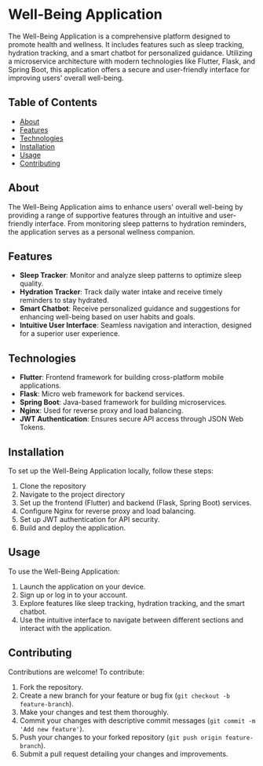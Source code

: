 # Well-Being Application

The Well-Being Application is a comprehensive platform designed to promote health and wellness. It includes features such as sleep tracking, hydration tracking, and a smart chatbot for personalized guidance. Utilizing a microservice architecture with modern technologies like Flutter, Flask, and Spring Boot, this application offers a secure and user-friendly interface for improving users' overall well-being.

## Table of Contents

- [About](#about)
- [Features](#features)
- [Technologies](#technologies)
- [Installation](#installation)
- [Usage](#usage)
- [Contributing](#contributing)

## About

The Well-Being Application aims to enhance users' overall well-being by providing a range of supportive features through an intuitive and user-friendly interface. From monitoring sleep patterns to hydration reminders, the application serves as a personal wellness companion.

## Features

- **Sleep Tracker**: Monitor and analyze sleep patterns to optimize sleep quality.
- **Hydration Tracker**: Track daily water intake and receive timely reminders to stay hydrated.
- **Smart Chatbot**: Receive personalized guidance and suggestions for enhancing well-being based on user habits and goals.
- **Intuitive User Interface**: Seamless navigation and interaction, designed for a superior user experience.

## Technologies

- **Flutter**: Frontend framework for building cross-platform mobile applications.
- **Flask**: Micro web framework for backend services.
- **Spring Boot**: Java-based framework for building microservices.
- **Nginx**: Used for reverse proxy and load balancing.
- **JWT Authentication**: Ensures secure API access through JSON Web Tokens.

## Installation

To set up the Well-Being Application locally, follow these steps:

1. Clone the repository
2. Navigate to the project directory
3.  Set up the frontend (Flutter) and backend (Flask, Spring Boot) services.
4. Configure Nginx for reverse proxy and load balancing.
5. Set up JWT authentication for API security.
6. Build and deploy the application.

## Usage

To use the Well-Being Application:

1. Launch the application on your device.
2. Sign up or log in to your account.
3. Explore features like sleep tracking, hydration tracking, and the smart chatbot.
4. Use the intuitive interface to navigate between different sections and interact with the application.

## Contributing

Contributions are welcome! To contribute:

1. Fork the repository.
2. Create a new branch for your feature or bug fix (`git checkout -b feature-branch`).
3. Make your changes and test them thoroughly.
4. Commit your changes with descriptive commit messages (`git commit -m 'Add new feature'`).
5. Push your changes to your forked repository (`git push origin feature-branch`).
6. Submit a pull request detailing your changes and improvements.


